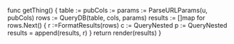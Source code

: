 

func getThing() { 
    table :=
    pubCols := 
    params := ParseURLParams(u, pubCols)
    rows := QueryDB(table, cols, params) 
    results := []map
    for rows.Next() {
        r :=FormatResults(rows)
        c := QueryNested
        p := QueryNested
        results = append(results, r)
    } 
    return render(results)
}

